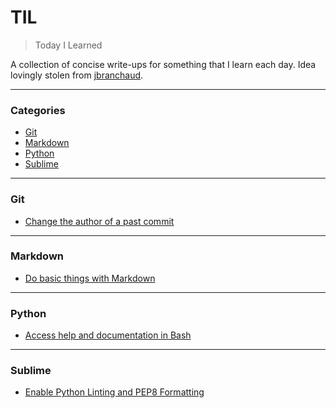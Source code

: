 # TIL

> Today I Learned

A collection of concise write-ups for something that I learn each day. Idea lovingly stolen from [jbranchaud](https://github.com/jbranchaud/til).

---

### Categories

* [Git](#git)
* [Markdown](#markdown)
* [Python](#python)
* [Sublime](#sublime)

---

### Git

- [Change the author of a past commit](git/change_author_of_past_commit.md)

---

### Markdown

- [Do basic things with Markdown](markdown/basics.md)

---

### Python

- [Access help and documentation in Bash](python/help_and_documentation_in_bash.md)

---

### Sublime

- [Enable Python Linting and PEP8 Formatting](sublime/enable_python_linting_and_pep8_formatting.md)